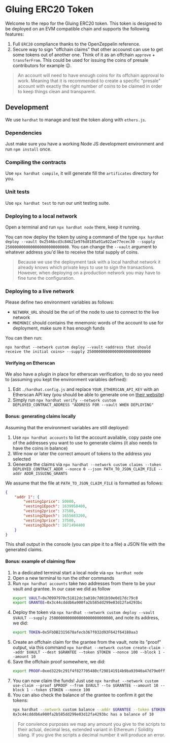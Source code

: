 # Gluing ERC20 Token
Welcome to the repo for the Gluing ERC20 token. This token is designed to be deployed on an EVM compatible chain and supports the following features:
1. Full `ERC20` compliance thanks to the OpenZeppelin reference.
2. Secure way to sign "offchain claims" that other accounst can use to get some tokens out of another one. Think of it as an offchain `approve` + `transferFrom`. This could be used for issuing the coins of presale contributors for example :wink:.

> An account will need to have enough coins for its offchain approval to work. Meaning that it is recommended to create a specific "presale" account with exactly the right number of coins to be claimed in order to keep things clean and transparent.

## Development
We use `hardhat` to manage and test the token along with `ethers.js`.

### Dependencies
Just make sure you have a working Node JS development environment and run `npm install` once.

### Compiling the contracts
Use `npx hardhat compile`, it will generate fill the `artificates` directory for you.

### Unit tests
Use `npx hardhat test` to run our unit testing suite.

### Deploying to a local network
Open a terminal and run `npx hardhat node` there, keep it running.

You can now deploy the token by using a command of the type `npx hardhat deploy --vault 0x2546bcd3c84621e976d8185a91a922ae77ecec30 --supply 2500000000000000000000000000`. You can change the `--vault` argument to whatever address you'd like to receive the total supply of coins.

> Because we use the deployment task with a local hardhat network it already knows which private keys to use to sign the transactions. However, when deploying on a production network you may have to fine tune the configuration.

### Deploying to a live network
Please define two environment variables as follows:
- `NETWORK_URL` should be the url of the node to use to connect to the live network
- `MNEMONIC` should contains the mnemonic words of the account to use for deployment, make sure it has enough funds

You can then run:
```
npx hardhat --network custom deploy --vault <address that should receive the initial coins> --supply 2500000000000000000000000000
```

#### Verifying on Etherscan
We also have a plugin in place for etherscan verification, to do so you need to (assuming you kept the environment variables defined):
1. Edit `./hardhat.config.js` and replace `YOUR_ETHERSCAN_API_KEY` with an Etherscan API key (you should be able to generate one on [their website](https://etherscan.io))
2. Simply run `npx hardhat verify --network custom DEPLOYED_CONTRACT_ADDRESS "ADDRESS FOR --vault WHEN DEPLOYING"`

#### Bonus: generating claims locally
Assuming that the environment variables are still deployed:
1. Use `npx hardhat accounts` to list the account available, copy paste one of the addresses you want to use to generate claims (it also needs to have the coins in balance)
2. Wire now or later the correct amount of tokens to the address you selected
3. Generate the claims via `npx hardhat --network custom claims --token DEPLOYED_CONTRACT_ADDR --nonce 0 --json PATH_TO_JSON_CLAIM_FILE --addr ADDR_ISSUING_GRANTS`

We assume that the file at `PATH_TO_JSON_CLAIM_FILE` is formatted as follows:
```json
{
    "addr 1": {
        "vesting1price": 50000,
        "vesting1Epoch": 1639958400,
        "vesting2price": 37500,
        "vesting2Epoch": 1655683200,
        "vesting3price": 37500,
        "vesting3Epoch": 1671494400
    }
}
```

This shall output in the console (you can pipe it to a file) a JSON file with the generated claims.

#### Bonus: example of claiming flow
1. In a dedicated terminal start a local node via `npx hardhat node`
2. Open a new terminal to run the other commands
3. Run `npx hardhat accounts` take two addresses from there to be your vault and grantee. In our case we did as follow
   ```sh
   export VAULT=0x70997970c51812dc3a010c7d01b50e0d17dc79c8
   export GRANTEE=0x3c44cdddb6a900fa2b585dd299e03d12fa4293bc
   ```
4. Deploy the token via `npx hardhat --network custom deploy --vault $VAULT --supply 2500000000000000000000000000`, and note its address, we did:
   ```sh
   export TOKEN=0x5FbDB2315678afecb367f032d93F642f64180aa3
   ```
5. Create an offchain claim for the grantee from the vault, note its "proof" output, via this command `npx hardhat --network custom create-claim --addr $VAULT --dest $GRANTEE --token $TOKEN --nonce 100 --block 1 --amount 10`
6. Save the offchain proof somewhere, we did:
   ```sh
   export PROOF=0xed3229c291f4f827705480cf298141914b9ba93940a47d79e0ff4659bd28253202310ff9bea0e3a4e07c9d794fefccfd31409abee3ee88ad9d97fc32a3133e8f1c
   ```
7. You can now claim the funds! Just use `npx hardhat --network custom use-claim --proof $PROOF --from $VAULT --to $GRANTEE --amount 10 --block 1 --token $TOKEN --nonce 100`
8. You can also check the balance of the grantee to confirm it got the tokens:
   ```sh
   npx hardhat --network custom balance --addr $GRANTEE --token $TOKEN
   0x3c44cdddb6a900fa2b585dd299e03d12fa4293bc has a balance of 10
   ```

> For convience purposes we map any amount you give to the scripts to their actual, decimal less, extended variant in Ethereum / Solidity slang. If you give the scripts a decimal number it will produce an error.
